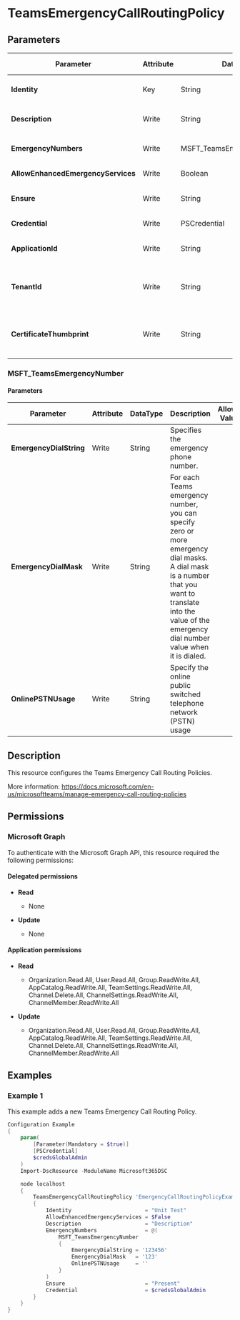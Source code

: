 ﻿# TeamsEmergencyCallRoutingPolicy

## Parameters

| Parameter | Attribute | DataType | Description | Allowed Values |
| --- | --- | --- | --- | --- |
| **Identity** | Key | String | Identity of the Teams Emergency Call Routing Policy. | |
| **Description** | Write | String | Description of the Teams Emergency Call Routing Policy. | |
| **EmergencyNumbers** | Write | MSFT_TeamsEmergencyNumber[] | Emergency number(s) associated with the policy. | |
| **AllowEnhancedEmergencyServices** | Write | Boolean | Flag to enable Enhanced Emergency Services | |
| **Ensure** | Write | String | Present ensures the policy exists, absent ensures it is removed. | `Present`, `Absent` |
| **Credential** | Write | PSCredential | Credentials of the Teams Admin. | |
| **ApplicationId** | Write | String | Id of the Azure Active Directory application to authenticate with. | |
| **TenantId** | Write | String | Name of the Azure Active Directory tenant used for authentication. Format contoso.onmicrosoft.com | |
| **CertificateThumbprint** | Write | String | Thumbprint of the Azure Active Directory application's authentication certificate to use for authentication. | |

### MSFT_TeamsEmergencyNumber

#### Parameters

| Parameter | Attribute | DataType | Description | Allowed Values |
| --- | --- | --- | --- | --- |
| **EmergencyDialString** | Write | String | Specifies the emergency phone number. | |
| **EmergencyDialMask** | Write | String | For each Teams emergency number, you can specify zero or more emergency dial masks. A dial mask is a number that you want to translate into the value of the emergency dial number value when it is dialed. | |
| **OnlinePSTNUsage** | Write | String | Specify the online public switched telephone network (PSTN) usage | |


## Description

This resource configures the Teams Emergency Call Routing Policies.

More information: https://docs.microsoft.com/en-us/microsoftteams/manage-emergency-call-routing-policies

## Permissions

### Microsoft Graph

To authenticate with the Microsoft Graph API, this resource required the following permissions:

#### Delegated permissions

- **Read**

    - None

- **Update**

    - None

#### Application permissions

- **Read**

    - Organization.Read.All, User.Read.All, Group.ReadWrite.All, AppCatalog.ReadWrite.All, TeamSettings.ReadWrite.All, Channel.Delete.All, ChannelSettings.ReadWrite.All, ChannelMember.ReadWrite.All

- **Update**

    - Organization.Read.All, User.Read.All, Group.ReadWrite.All, AppCatalog.ReadWrite.All, TeamSettings.ReadWrite.All, Channel.Delete.All, ChannelSettings.ReadWrite.All, ChannelMember.ReadWrite.All

## Examples

### Example 1

This example adds a new Teams Emergency Call Routing Policy.

```powershell
Configuration Example
{
    param(
        [Parameter(Mandatory = $true)]
        [PSCredential]
        $credsGlobalAdmin
    )
    Import-DscResource -ModuleName Microsoft365DSC

    node localhost
    {
        TeamsEmergencyCallRoutingPolicy 'EmergencyCallRoutingPolicyExample'
        {
            Identity                       = "Unit Test"
            AllowEnhancedEmergencyServices = $False
            Description                    = "Description"
            EmergencyNumbers               = @(
                MSFT_TeamsEmergencyNumber
                {
                    EmergencyDialString = '123456'
                    EmergencyDialMask   = '123'
                    OnlinePSTNUsage     = ''
                }
            )
            Ensure                         = "Present"
            Credential                     = $credsGlobalAdmin
        }
    }
}
```

